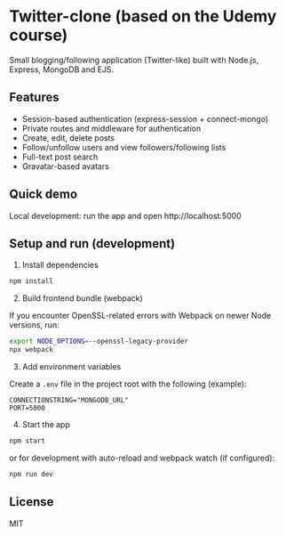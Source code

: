 # Twitter-clone (based on the Udemy course)

Small blogging/following application (Twitter-like) built with Node.js, Express, MongoDB and EJS.

## Features

- Session-based authentication (express-session + connect-mongo)
- Private routes and middleware for authentication
- Create, edit, delete posts
- Follow/unfollow users and view followers/following lists
- Full-text post search
- Gravatar-based avatars

## Quick demo

Local development: run the app and open http://localhost:5000

## Setup and run (development)

1. Install dependencies

```bash
npm install
```

2. Build frontend bundle (webpack)

If you encounter OpenSSL-related errors with Webpack on newer Node versions, run:

```bash
export NODE_OPTIONS=--openssl-legacy-provider
npx webpack
```

3. Add environment variables

Create a `.env` file in the project root with the following (example):

```env
CONNECTIONSTRING="MONGODB_URL"
PORT=5000
```

4. Start the app

```bash
npm start
```

or for development with auto-reload and webpack watch (if configured):

```bash
npm run dev
```

## License

MIT
